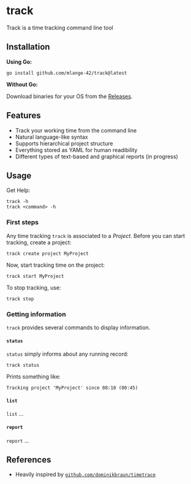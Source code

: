 # track

Track is a time tracking command line tool

## Installation

**Using Go:**

```shell
go install github.com/mlange-42/track@latest
```

**Without Go:**

Download binaries for your OS from the [Releases](https://github.com/mlange-42/track/releases/).

## Features

* Track your working time from the command line
* Natural language-like syntax
* Supports hierarchical project structure
* Everything stored as YAML for human readibility
* Different types of text-based and graphical reports (in progress)

## Usage

Get Help:

```shell
track -h
track <command> -h
```

### First steps

Any time tracking `track` is associated to a *Project*.
Before you can start tracking, create a project:

```shell
track create project MyProject
```

Now, start tracking time on the project:

```shell
track start MyProject
```

To stop tracking, use:

```shell
track stop
```

### Getting information

`track` provides several commands to display information.

#### `status`

`status` simply informs about any running record:

```shell
track status
```

Prints something like:

```shell
Tracking project 'MyProject' since 08:10 (00:45)
```

#### `list`

`list` ...

#### `report`

`report` ...

## References

* Heavily inspired by [`github.com/dominikbraun/timetrace`](https://github.com/dominikbraun/timetrace)
